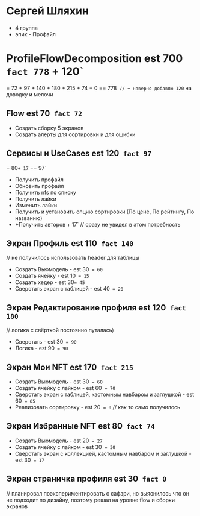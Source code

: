 # Сергей Шляхин
- 4 группа
- эпик - Профайл

# ProfileFlowDecomposition est 700` fact 778` + 120`
= 72 + 97 + 140 + 180 + 215 + 74 + 0 == 778` // + наверно добавлю 120` на доводку и мелочи

## Flow est 70` fact 72`
- Создать сборку 5 экранов
- Создать алерты для сортировки и для ошибки

## Сервисы и UseCases est 120` fact 97`
= 80`+ 17` == 97`

- Получить профайл
- Обновить профайл
- Получить nfs по списку
- Получить лайки
- Изменить лайки
- Получить и установить опцию сортировки (По цене, По рейтингу, По названию)
- +Получить авторов + 17` // сразу не увидел в этом потребность

## Экран Профиль est 110` fact 140`
// не получилось использовать header для таблицы

- Создать Вьюмодель - est 30` = 60`
- Создать ячейку - est 10` = 15`
- Создать хедер - est 30`= 45`
- Сверстать экран с таблицей - est 40` = 20`

## Экран Редактирование профиля est 120` fact 180` 
// логика с свёрткой постоянно путалась)

- Сверстать - est 30` = 90`
- Логика - est 90` = 90`

## Экран Мои NFT est 170` fact 215`

- Создать Вьюмодель - est 30` = 60`
- Создать ячейку с лайком - est 60` = 70`
- Сверстать экран с таблицей, кастомным навбаром и заглушкой - est 60` = 85`
- Реализовать сортировку - est 20` = 0` // как то само получилось

## Экран Избранные NFT est 80` fact 74`

- Создать Вьюмодель - est 20` = 27`
- Создать ячейку с лайком - est 30` = 30`
- Сверстать экран с коллекцией, кастомным навбаром и заглушкой - est 30` = 17`

## Экран страничка профиля est 30` fact 0` 
// планировал поэкспериментировать с сафари, но выяснилось что он не подходит по дизайну, поэтому решал на уровне flow и сборки экранов
